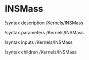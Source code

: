 # INSMass

!syntax description /Kernels/INSMass

!syntax parameters /Kernels/INSMass

!syntax inputs /Kernels/INSMass

!syntax children /Kernels/INSMass
